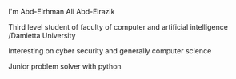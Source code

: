 I'm Abd-Elrhman Ali Abd-Elrazik 

Third level student of faculty of computer and artificial intelligence /Damietta University

Interesting on cyber security and generally computer science 

Junior problem solver with python 
